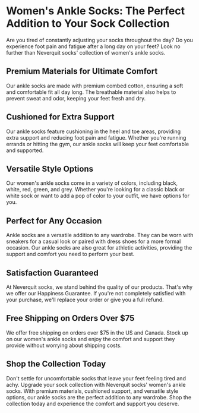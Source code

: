 # Women's Ankle Socks: The Perfect Addition to Your Sock Collection

Are you tired of constantly adjusting your socks throughout the day? Do you experience foot pain and fatigue after a long day on your feet? Look no further than Neverquit socks' collection of women's ankle socks.

## Premium Materials for Ultimate Comfort

Our ankle socks are made with premium combed cotton, ensuring a soft and comfortable fit all day long. The breathable material also helps to prevent sweat and odor, keeping your feet fresh and dry.

## Cushioned for Extra Support

Our ankle socks feature cushioning in the heel and toe areas, providing extra support and reducing foot pain and fatigue. Whether you're running errands or hitting the gym, our ankle socks will keep your feet comfortable and supported.

## Versatile Style Options

Our women's ankle socks come in a variety of colors, including black, white, red, green, and grey. Whether you're looking for a classic black or white sock or want to add a pop of color to your outfit, we have options for you.

## Perfect for Any Occasion

Ankle socks are a versatile addition to any wardrobe. They can be worn with sneakers for a casual look or paired with dress shoes for a more formal occasion. Our ankle socks are also great for athletic activities, providing the support and comfort you need to perform your best.

## Satisfaction Guaranteed

At Neverquit socks, we stand behind the quality of our products. That's why we offer our Happiness Guarantee. If you're not completely satisfied with your purchase, we'll replace your order or give you a full refund.

## Free Shipping on Orders Over $75

We offer free shipping on orders over $75 in the US and Canada. Stock up on our women's ankle socks and enjoy the comfort and support they provide without worrying about shipping costs.

## Shop the Collection Today

Don't settle for uncomfortable socks that leave your feet feeling tired and achy. Upgrade your sock collection with Neverquit socks' women's ankle socks. With premium materials, cushioned support, and versatile style options, our ankle socks are the perfect addition to any wardrobe. Shop the collection today and experience the comfort and support you deserve.